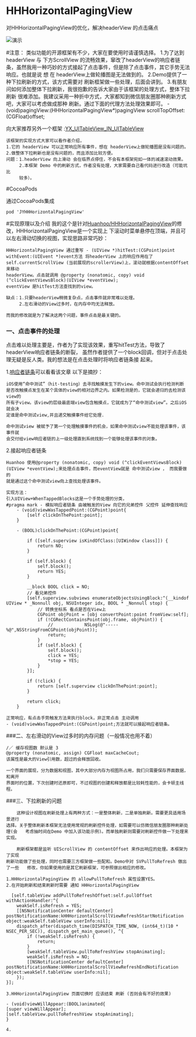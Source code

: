 # HHHorizontalPagingView
对HHHorizontalPagingView的优化，解决headerView 的点击痛点

![演示](http://images2015.cnblogs.com/blog/737816/201611/737816-20161103101004127-1407411995.gif)


#注意：
	类似功能的开源框架有不少，大家在要使用时请谨慎选择。
		1.为了达到 headerView 与 下方ScrollView 的流畅效果，窜改了headerView的响应者链
	条，虽然我用一种巧妙的方式接起了点击事件，但是除了点击事件，其它手势无法响应。也就是说 想
	在 headerView上做轮播图是无法做到的。
		2.Demo提供了一种下拉刷新的方式，该方式需要对 刷新框架做一些处理，后面会讲到。
		3.有朋友问如何添加整体下拉刷新，我很抱歉的告诉大家由于该框架的处理方式，整体下拉刷新
	很难添加。我建议采用一种折中方式，大家都知到微信朋友圈那种刷新方式吧，大家可以考虑做成那种
	刷新。通过下面的代理方法处理效果即可。
	- (void)pagingView:(HHHorizontalPagingView*)pagingView scrollTopOffset:(CGFloat)offset;
	
向大家推荐另外一个框架 :[YX_UITableView_IN_UITableView]( https://github.com/yixiangboy/YX_UITableView_IN_UITableView)
	
	该框架的实现方式大家可以看作者介绍，
	1.它的 headerView 可以正常响应所有事件，想在 headerView上做轮播图是没有问题的。
	2.做整体下拉刷新也是没有问题的，而且添加比较方便。
	问题：1.headerView 向上滑动 会在临界点停住，不会有本框架宛如一体的减速滚动效果。
		 2.本框架 Demo 中的刷新方式，作者没有处理，大家需要自己看代码进行改造（可能坑比
		 较多）。
	
	
	

#CocoaPods

通过CocoaPods集成

	pod 'JYHHHorizontalPagingView'        


#实现原理以及介绍
我的这个是针对[Huanhoo/HHHorizontalPagingView](https://github.com/Huanhoo/HHHorizontalPagingView)的修改，HHHorizontalPagingView是一个实现上
下滚动时菜单悬停在顶端，并且可以左右滑动切换的视图，实现思路非常巧妙：
	
	HHHorizontalPagingView 通过重写 - (UIView *)hitTest:(CGPoint)point 
	withEvent:(UIEvent *)event方法 将headerView 上的响应作用在了 
	self.currentScrollView (当前展现的scrollerView)上，滚动就根据contentOffset来移动
	headerView。点击就调用 @property (nonatomic, copy) void 
	(^clickEventViewsBlock)(UIView *eventView); 
	eventView 是hitTest方法查找到的view。
	
	缺点：1.只要headerView稍微复杂点，点击事件就非常难以处理。
	     2.左右滑动的View过多时，在内存中均无法释放。
	
	而我的修改就是为了解决这两个问题，事件点击是最关键的。
	

### 一、点击事件的处理
	
点击难以处理主要是，作者为了实现该效果，重写hitTest方法，导致了headerView响应者链条的断裂，
虽然作者提供了一个block回调，但对于点击处理无疑是反人类。我的想法是在点击处理时将响应者链条接
起来。


1.[响应者链条](http://www.jianshu.com/p/2c5678c659d5)可以看看该文章 以下是摘抄：

	iOS使用“命中测试”（hit-testing）去寻找触摸发生下的view。命中测试会执行检测判断
	是否改触摸点发生在某个具体的view的相对边界之内。如果检测是的，它就会递归的去检测该view的
	所有子view。该view的层级最底端view包含触摸点，它就成为了“命中测试view”。之后iOS就会决
	定谁是命中测试view,并且递交触摸事件给它处理.
	
	命中测试view 被赋予了第一个处理触摸事件的机会，如果命中测试view不能处理该事件，该事件就
	会交付给view响应者链的上一级处理直到系统找到一个能够处理该事件的对象。
	
2.接起响应者链条
	
	Huanhoo 使用@property (nonatomic, copy) void (^clickEventViewsBlock)
	(UIView *eventView);来处理点击事件，而eventView就是 命中测试view ， 而我要做的
	就是通过这个命中测试view向上查找处理该事件。

	实现方法：
	引入UIView+WhenTappedBlocks这是一个手势处理的分类，
	#pragma mark - 模拟响应者链条 由被触发的View 向它的兄弟控件 父控件 延伸查找响应
		- (void)viewWasTappedPoint:(CGPoint)point{
		    [self clickOnThePoint:point];
		}
		
		- (BOOL)clickOnThePoint:(CGPoint)point{
		    
		    if ([self.superview isKindOfClass:[UIWindow class]]) {
		        return NO;
		    }
		    
		    if (self.block) {
		        self.block();
		        return YES;
		    }
		    
		    __block BOOL click = NO;
		    // 看兄弟控件
		    [self.superview.subviews enumerateObjectsUsingBlock:^(__kindof UIView * _Nonnull obj, NSUInteger idx, BOOL * _Nonnull stop) {
		        // 转换坐标系 看点是否在View上
		        CGPoint objPoint = [obj convertPoint:point fromView:self];
		        if (!CGRectContainsPoint(obj.frame, objPoint)) {
		            //            NSLog(@"-----%@",NSStringFromCGPoint(objPoint));
		            return;
		        }
		        if (self.block) {
		            self.block();
		            click = YES;
		            *stop = YES;
		        }
		    }];
		    
		    if (!click) {
		        return [self.superview clickOnThePoint:point];
		    }
		    
		    return click;
		}
		
	正常响应，有点击手势触发方法来执行block，非正常点击 主动调用
	- (void)viewWasTappedPoint:(CGPoint)point;方法就可以接起响应者链条。
	
	
###二、左右滑动的View过多时的内存问题（一般情况也用不着）
	
	
	/／ 缓存视图数 默认是 3
	@property (nonatomic, assign) CGFloat maxCacheCout;
	该属性是最大的View引用数，超过的会释放回收。
	
	一个界面的展现，分为数据和视图，其中大部分内存为视图所占用，我们只需要保存界面数据，和离开
	界面时的位置，下次创建时还原即可，不过视图的创建和释放都是比较耗性能的，会卡顿主线程。
	
	
###三、下拉刷新的问题
	
	    这种设计视图在刷新处理上有两种方式：一是整体刷新，二是单独刷新。需要更具适用场景进行
    选择。关于整体刷新本框架无法使用常规的刷新控件处理，如需要可以仿微信朋友圈那种刷新处理(会	考虑抽时间在Demo 中加入该功能示例)。而单独刷新则需要对刷新控件做一下处理来实现。
    
    	刷新框架都是监听 UIScrollView 的 contentOffset 来作出响应的处理。本框架为了实现
    刷新功能做了些处理，同时也需要三方框架做一些配和。Demo中对 SVPullToRefresh 做出了一些	修改，你如果使用的是其它刷新框架，可参照做出相应的修改。
    
    1.HHHorizontalPagingView 的 allowPullToRefresh 属性设置YES。
    2.在开始刷新和结束刷新时需要 通知 HHHorizontalPagingView
    
      [self.tableView addPullToRefreshOffset:self.pullOffset withActionHandler:^{
        weakSelf.isRefresh = YES;
        [[NSNotificationCenter defaultCenter] postNotificationName:kHHHorizontalScrollViewRefreshStartNotification object:weakSelf.tableView userInfo:nil];
        dispatch_after(dispatch_time(DISPATCH_TIME_NOW, (int64_t)(10 * NSEC_PER_SEC)), dispatch_get_main_queue(), ^{
            if (!weakSelf.isRefresh) {
                return;
            }
            [weakSelf.tableView.pullToRefreshView stopAnimating];
            weakSelf.isRefresh = NO;
            [[NSNotificationCenter defaultCenter] postNotificationName:kHHHorizontalScrollViewRefreshEndNotification object:weakSelf.tableView userInfo:nil];
        });
    }];
    
    3.HHHorizontalPagingView 页面切换时 应该结束 刷新 (否则会有不好的效果)
    
    - (void)viewWillAppear:(BOOL)animated{
    [super viewWillAppear];
    [self.tableView.pullToRefreshView stopAnimating];
	}
	
	4.
    

	

	
	
	
	

	
	
	
	